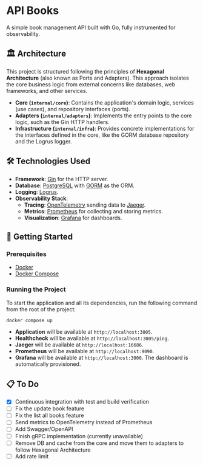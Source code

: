 # API Books

A simple book management API built with Go, fully instrumented for observability.

## 🏛️ Architecture

This project is structured following the principles of **Hexagonal Architecture** (also known as Ports and Adapters). This approach isolates the core business logic from external concerns like databases, web frameworks, and other services.

-   **Core (`internal/core`)**: Contains the application's domain logic, services (use cases), and repository interfaces (ports).
-   **Adapters (`internal/adapters`)**: Implements the entry points to the core logic, such as the Gin HTTP handlers.
-   **Infrastructure (`internal/infra`)**: Provides concrete implementations for the interfaces defined in the core, like the GORM database repository and the Logrus logger.

## 🛠️ Technologies Used

-   **Framework**: [Gin](https://gin-gonic.com/) for the HTTP server.
-   **Database**: [PostgreSQL](https://www.postgresql.org/) with [GORM](https://gorm.io/) as the ORM.
-   **Logging**: [Logrus](https://github.com/sirupsen/logrus).
-   **Observability Stack**:
    -   **Tracing**: [OpenTelemetry](https://opentelemetry.io/) sending data to [Jaeger](https://www.jaegertracing.io/).
    -   **Metrics**: [Prometheus](https://prometheus.io/) for collecting and storing metrics.
    -   **Visualization**: [Grafana](https://grafana.com/) for dashboards.

## 🚀 Getting Started

### Prerequisites

-   [Docker](https://docs.docker.com/get-docker/)
-   [Docker Compose](https://docs.docker.com/compose/install/)

### Running the Project

To start the application and all its dependencies, run the following command from the root of the project:

```sh
docker compose up
```

-   **Application** will be available at `http://localhost:3005`.
-   **Healthcheck** will be available at `http://localhost:3005/ping`.
-   **Jaeger** will be available at `http://localhost:16686`.
-   **Prometheus** will be available at `http://localhost:9090`.
-   **Grafana** will be available at `http://localhost:3000`. The dashboard is automatically provisioned.

## 📋 To Do
- [x] Continuous integration with test and build verification
- [ ] Fix the update book feature
- [ ] Fix the list all books feature
- [ ] Send metrics to OpenTelemetry instead of Prometheus
- [ ] Add Swagger/OpenAPI
- [ ] Finish gRPC implementation (currently unavailable)
- [ ] Remove DB and cache from the core and move them to adapters to follow Hexagonal Architecture
- [ ] Add rate limit
